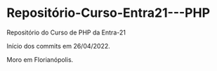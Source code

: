 # Repositório-Curso-Entra21---PHP
Repositório do Curso de PHP da Entra-21

Início dos commits em 26/04/2022.


Moro em Florianópolis.
